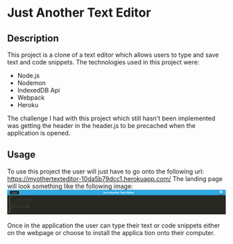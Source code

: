 # Just Another Text Editor

## Description

This project is a clone of a text editor which allows users to type and save text and code snippets.
The technologies used in this project were:

- Node.js
- Nodemon
- IndexedDB Api
- Webpack
- Heroku

The challenge I had with this project which still hasn't been implemented was getting the header in the header.js to be precached when the application is opened.

## Usage

To use this project the user will just have to go onto the following url: https://myothertexteditor-10da5b79dcc1.herokuapp.com/
The landing page will look something like the following image:
![Landing Page](./image.png)

Once in the application the user can type their text or code snippets either on the webpage or choose to install the applica tion onto their computer.
